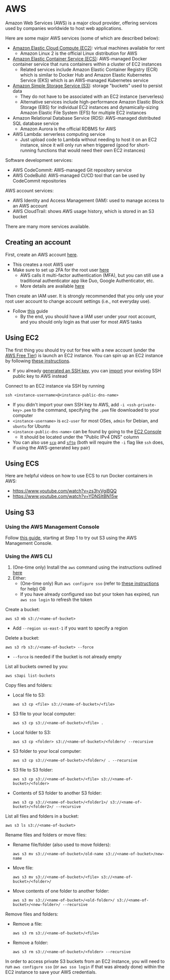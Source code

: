 # AWS

Amazon Web Services (AWS) is a major cloud provider, offering services used by companies worldwide to host web applications.

Here are some major AWS services (some of which are described below):

- [Amazon Elastic Cloud Compute (EC2)](#using-ec2): virtual machines available for rent
    - Amazon Linux 2 is the official Linux distribution for AWS
- [Amazon Elastic Container Service (ECS)](#using-ecs): AWS-managed Docker container service that runs containers within a cluster of EC2 instances
    - Related services include Amazon Elastic Container Registry (ECR) which is similar to Docker Hub and Amazon Elastic Kubernetes Service (EKS) which is an AWS-managed Kubernetes service
- [Amazon Simple Storage Service (S3)](#using-s3): storage "buckets" used to persist data
    - They do not have to be associated with an EC2 instance (serverless)
    - Alternative services include high-performance Amazon Elastic Block Storage (EBS) for individual EC2 instances and dynamically-sizing Amazon Elastic File System (EFS) for multiple EC2 instances
- Amazon Relational Database Service (RDS): AWS-managed distributed SQL database service
    - Amazon Aurora is the official RDBMS for AWS
- AWS Lambda: serverless computing service
    - Just upload code to Lambda without needing to host it on an EC2 instance, since it will only run when triggered (good for short-running functions that would need their own EC2 instances)

Software development services:

- AWS CodeCommit: AWS-managed Git repository service
- AWS CodeBuild: AWS-managed CI/CD tool that can be used by CodeCommit repositories

AWS account services:

- AWS Identity and Access Management (IAM): used to manage access to an AWS account
- AWS CloudTrail: shows AWS usage history, which is stored in an S3 bucket

There are many more services available.

## Creating an account

First, create an AWS account [here](https://portal.aws.amazon.com/billing/signup).

- This creates a root AWS user
- Make sure to set up 2FA for the root user [here](https://console.aws.amazon.com/iam/home#security_credential)
    - AWS calls it multi-factor authentication (MFA), but you can still use a traditional authenticator app like Duo, Google Authenticator, etc.
    - More details are available [here](https://docs.aws.amazon.com/IAM/latest/UserGuide/id_credentials_mfa_enable_virtual.html#enable-virt-mfa-for-root)

Then create an IAM user. It is strongly recommended that you only use your root user account to change account settings (i.e., not everyday use).

- Follow [this](https://docs.aws.amazon.com/singlesignon/latest/userguide/getting-started.html) guide
    - By the end, you should have a IAM user under your root account, and you should only login as that user for most AWS tasks

## Using EC2

The first thing you should try out for free with a new account (under the [AWS Free Tier](https://aws.amazon.com/free/)) is launch an EC2 instance. You can spin up an EC2 instance by following [these instructions](https://docs.aws.amazon.com/AWSEC2/latest/UserGuide/EC2_GetStarted.html).

- If you already [generated an SSH key](../ssh#generating-a-ssh-key), you can [import](https://console.aws.amazon.com/ec2#ImportKeyPair) your existing SSH public key to AWS instead

Connect to an EC2 instance via SSH by running

```
ssh <instance-username>@<instance-public-dns-name>
```

- If you didn't import your own SSH key to AWS, add `-i <ssh-private-key>.pem` to the command, specifying the `.pem` file downloaded to your computer
- `<instance-username>` is `ec2-user` for most OSes, `admin` for Debian, and `ubuntu` for Ubuntu
- `<instance-public-dns-name>` can be found by going to the [EC2 Console](https://console.aws.amazon.com/ec2#Instances)
    - It should be located under the "Public IPv4 DNS" column
- You can also use [`scp`](../ssh#scp) and [`sftp`](../ssh#sftp) (both will require the `-i` flag like `ssh` does, if using the AWS-generated key pair)

## Using ECS

Here are helpful videos on how to use ECS to run Docker containers in AWS:

- https://www.youtube.com/watch?v=zs3tyVgiBQQ
- https://www.youtube.com/watch?v=YDNSItBN15w

## Using S3

### Using the AWS Management Console

Follow [this guide](https://docs.aws.amazon.com/AmazonS3/latest/userguide/GetStartedWithS3.html), starting at Step 1 to try out S3 using the AWS Management Console.

### Using the AWS CLI

1. (One-time only) Install the `aws` command using the instructions outlined [here](https://docs.aws.amazon.com/cli/latest/userguide/getting-started-install.html)
1. Either:
    - (One-time only) Run `aws configure sso` (refer to [these instructions](https://docs.aws.amazon.com/cli/latest/userguide/sso-configure-profile-token.html#sso-configure-profile-token-auto-sso) for help) OR
    - If you have already configured sso but your token has expired, run `aws sso login` to refresh the token

Create a bucket:

```
aws s3 mb s3://<name-of-bucket>
```

- Add `--region us-east-1` if you want to specify a region

Delete a bucket:

```
aws s3 rb s3://<name-of-bucket> --force
```

- `--force` is needed if the bucket is not already empty

List all buckets owned by you:

```
aws s3api list-buckets
```

Copy files and folders:
- Local file to S3:
    ```
    aws s3 cp <file> s3://<name-of-bucket>/<file>
    ```
- S3 file to your local computer:
    ```
    aws s3 cp s3://<name-of-bucket>/<file> .
    ```
- Local folder to S3:
    ```
    aws s3 cp <folder> s3://<name-of-bucket>/<folder>/ --recursive
    ```
- S3 folder to your local computer:
    ```
    aws s3 cp s3://<name-of-bucket>/<folder>/ . --recursive
    ```
- S3 file to S3 folder:
    ```
    aws s3 cp s3://<name-of-bucket>/<file> s3://<name-of-bucket>/<folder>
    ```
- Contents of S3 folder to another S3 folder:
    ```
    aws s3 cp s3://<name-of-bucket>/<folder1>/ s3://<name-of-bucket>/<folder2>/ --recursive
    ```

List all files and folders in a bucket:

```
aws s3 ls s3://<name-of-bucket>
```

Rename files and folders or move files:
- Rename file/folder (also used to move folders):
    ```
    aws s3 mv s3://<name-of-bucket>/old-name s3://<name-of-bucket>/new-name
    ```
- Move file:
    ```
    aws s3 mv s3://<name-of-bucket>/<file> s3://<name-of-bucket>/<folder>/
    ```
- Move contents of one folder to another folder:
    ```
    aws s3 mv s3://<name-of-bucket>/<old-folder>/ s3://<name-of-bucket>/<new-folder>/ --recursive
    ```

Remove files and folders:
- Remove a file:
    ```
    aws s3 rm s3://<name-of-bucket>/<file>
    ```
- Remove a folder:
    ```
    aws s3 rm s3://<name-of-bucket>/<folder> --recursive
    ```

In order to access private S3 buckets from an EC2 instance, you will need to run `aws configure sso` (or `aws sso login` if that was already done) within the EC2 instance to save your AWS credentials.
